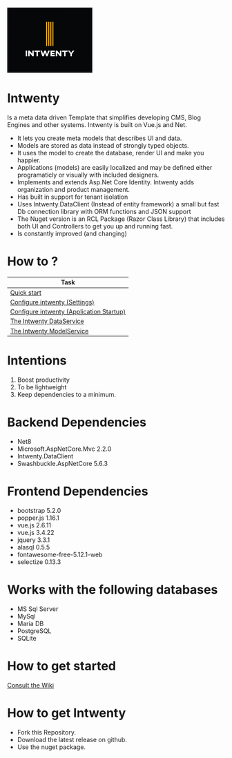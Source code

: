 ![alt text](https://github.com/Domitor/Intwenty/blob/master/IntwentyDemo/wwwroot/images/intwenty_loggo_small.png)


# Intwenty
Is a meta data driven Template that simplifies developing CMS, Blog Engines and other systems. Intwenty is built on Vue.js and Net.

- It lets you create meta models that describes UI and data.
- Models are stored as data instead of strongly typed objects.
- It uses the model to create the database, render UI and make you happier.
- Applications (models) are easily localized and may be defined either programaticly or visually with included designers.
- Implements and extends Asp.Net Core Identity. Intwenty adds organization and product management.
- Has built in support for tenant isolation
- Uses Intwenty.DataClient (Instead of entity framework) a small but fast Db connection library with ORM functions and JSON support
- The Nuget version is an RCL Package (Razor Class Library) that includes both UI and Controllers to get you up and running fast.
- Is constantly improved (and changing)

 
# How to ?

| Task |
| ------------- |
| <a href="https://github.com/Domitor/Intwenty/wiki/How-to-get-started">Quick start</a> |  
| <a href="https://github.com/Domitor/Intwenty/wiki/Intwenty-Settings">Configure intwenty (Settings)</a> |  
| <a href="https://github.com/Domitor/Intwenty/wiki/Application-startup">Configure intwenty (Application Startup)</a> | 
| <a href="https://github.com/Domitor/Intwenty/wiki/The-Intwenty-DataService">The Intwenty DataService</a> |
| <a href="https://github.com/Domitor/Intwenty/wiki/The-Intwenty-ModelService">The Intwenty ModelService</a> |



 
# Intentions
1. Boost productivity
2. To be lightweight
3. Keep dependencies to a minimum.

# Backend Dependencies
- Net8
- Microsoft.AspNetCore.Mvc 2.2.0
- Intwenty.DataClient
- Swashbuckle.AspNetCore 5.6.3

# Frontend Dependencies
- bootstrap 5.2.0
- popper.js 1.16.1
- vue.js 2.6.11
- vue.js 3.4.22 
- jquery 3.3.1
- alasql 0.5.5
- fontawesome-free-5.12.1-web
- selectize 0.13.3

# Works with the following databases
- MS Sql Server
- MySql
- Maria DB
- PostgreSQL
- SQLite


# How to get started
<a href="https://github.com/Domitor/Intwenty/wiki">Consult the Wiki</a>

# How to get Intwenty
- Fork this Repository.
- Download the latest release on github.
- Use the nuget package.











